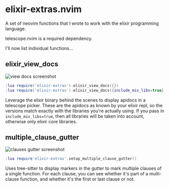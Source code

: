 # elixir-extras.nvim

A set of neovim functions that I wrote to work with the elixir programming language.

telescope.nvim is a required dependency.

I'll now list individual functions...

## elixir_view_docs

![view docs screenshot](https://raw.githubusercontent.com/wiki/emmanueltouzery/elixir-extras.nvim/apidocs.png)

```lua
:lua require('elixir-extras').elixir_view_docs({})
:lua require('elixir-extras').elixir_view_docs({include_mix_libs=true})
```

Leverage the elixir binary behind the scenes to display apidocs in a telescope picker. These are the apidocs as known by your elixir repl, so the versions match exactly with the libraries you're actually using. If you pass in `include_mix_libs=true`, then all libraries will be taken into account, otherwise only elixir core libraries.

## multiple_clause_gutter

![clauses gutter screenshot](https://raw.githubusercontent.com/wiki/emmanueltouzery/elixir-extras.nvim/gutter_clauses.png)

```lua
:lua require'elixir-extras'.setup_multiple_clause_gutter()
```

Uses tree-sitter to display markers in the gutter to mark multiple clauses of a single function. For each clause, you can see whether it's part of a multi-clause function, and whether it's the first or last clause or not.
